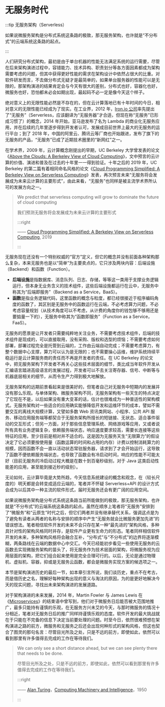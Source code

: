 # 无服务时代

:::tip 无服务架构（Serverless）

如果说微服务架构是分布式系统这条路的极致，那无服务架构，也许就是“不分布式”的云端系统这条路的起点。

:::

人们研究分布式架构，最初是由于单台机器的性能无法满足系统的运行需要，尽管在后来架构演进过程中，容错能力、技术异构、职责划分等各方面因素都成为架构需要考虑的问题，但其中获得更好性能的需求在架构设计中依然占很大的比重。对软件研发而言，不去做分布式无疑才是最简单的，如果单台服务器的性能可以是无限的，那架构演进的结果肯定会与今天有很大的差别，分布式也好，容器化也好，微服务也好，恐怕都未必会如期出现，最起码不必一定是像今天这个样子。

绝对意义上的无限性能必然是不存在的，但在云计算落地已有十年时间的今日，相对意义的无限性能已经成为了现实。在工业界，2012 年，[Iron.io 公司](https://www.iron.io/)率先提出了“无服务”（Serverless，应该翻译为“无服务器”才合适，但现在称“无服务”已形成习惯了）的概念，2014 年开始，亚马逊发布了名为 Lambda 的商业化无服务应用，并在后续的几年里逐步得到开发者认可，发展成目前世界上最大的无服务的运行平台；到了 2018 年，中国的阿里云、腾讯云等厂商也开始跟进，发布了旗下的无服务的产品，“无服务”已成了近期技术圈里的“新网红”之一。

在学术界，2009 年，云计算概念刚提出的早期，UC Berkeley 大学曾发表的论文《[Above the Clouds: A Berkeley View of Cloud Computing](https://www2.eecs.berkeley.edu/Pubs/TechRpts/2009/EECS-2009-28.pdf)》，文中预言的云计算的价值、演进和普及在过去的十年里一一得到验证。十年之后的 2019 年，UC Berkeley 的第二篇有着相同命名风格的论文《[Cloud Programming Simplified: A Berkeley View on Serverless Computing](https://arxiv.org/abs/1902.03383)》发表，再次预言未来“无服务将会发展成为未来云计算的主要形式”，由此来看，“无服务”也同样是被主流学术界所认可的发展方向之一。

> We predict that serverless computing will grow to dominate the future of cloud computing
>
> 我们预测无服务将会发展成为未来云计算的主要形式
>
> :::right
>
> —— [Cloud Programming Simplified: A Berkeley View on Serverless Computing](https://arxiv.org/abs/1902.03383), 2019
>
> :::

无服务现在还没有一个特别权威的“官方”定义，但它的概念并没有前面各种架构那么复杂，本来无服务也是以“简单”为主要卖点的，它只涉及两块内容：后端设施（Backend）和函数（Function）。

- **后端设施**是指数据库、消息队列、日志、存储，等等这一类用于支撑业务逻辑运行，但本身无业务含义的技术组件，这些后端设施都运行在云中，无服务中称其为“后端即服务”（Backend as a Service，BaaS）。
- **函数**是指业务逻辑代码，这里函数的概念与粒度，都已经很接近于程序编码角度的函数了，其区别是无服务中的函数运行在云端，不必考虑算力问题，不必考虑容量规划（从技术角度可以不考虑，从计费的角度你的钱包够不够用还是要掂量一下的），无服务中称其为“函数即服务”（Function as a Service，FaaS）。

无服务的愿景是让开发者只需要纯粹地关注业务，不需要考虑技术组件，后端的技术组件是现成的，可以直接取用，没有采购、版权和选型的烦恼；不需要考虑如何部署，部署过程完全是托管到云端的，工作由云端自动完成；不需要考虑算力，有整个数据中心支撑，算力可以认为是无限的；也不需要操心运维，维护系统持续平稳运行是云计算服务商的责任而不再是开发者的责任。在 UC Berkeley 的论文中，把无服务架构下开发者不再关心这些技术层面的细节，类比成当年软件开发从汇编语言踏进高级语言的发展过程，开发者可以不去关注寄存器、信号、中断等与机器底层相关的细节，从而令生产力得到极大地解放。

无服务架构的远期前景看起来是很美好的，但笔者自己对无服务中短期内的发展并没有那么乐观。与单体架构、微服务架构不同，无服务架构有一些天生的特点决定了它现在不是，以后如果没有重大变革的话，估计也很难成为一种普适性的架构模式。无服务架构对一些适合的应用确实能够降低开发和运维环节的成本，譬如不需要交互的离线大规模计算，又譬如多数 Web 资讯类网站、小程序、公共 API 服务、移动应用服务端等都契合于无服务架构所擅长的短链接、无状态、适合事件驱动的交互形式；但另一方面，对于那些信息管理系统、网络游戏等应用，又或者说所有具有业务逻辑复杂，依赖服务端状态，响应速度要求较高，需要长连接等这些特征的应用，至少目前是相对并不适合的。这是因为无服务天生“无限算力”的假设决定了它必须要按使用量（函数运算的时间和占用的内存）计费以控制消耗算力的规模，因而函数不会一直以活动状态常驻服务器，请求到了才会开始运行，这导致了函数不便依赖服务端状态，也导致了函数会有冷启动时间，响应的性能不可能太好（目前无服务的冷启动过程大概是在数十到百毫秒级别，对于 Java 这类启动性能差的应用，甚至能到接近秒的级别）。

无论如何，云计算毕竟是大势所趋，今天信息系统建设的概念和观念，在（较长尺度的）明天都是会转变成适应云端的，笔者并不怀疑 Serverless+API 的设计方式会成为以后其中一种主流的软件形式，届时无服务还会有更广阔的应用空间。

如果说微服务架构是分布式系统这条路当前所能做到的极致，那无服务架构，也许就是“不分布式”的云端系统这条路的起点。虽然在顺序上笔者将“无服务”安排到了“微服务”和“云原生”时代之后，但它们两者并没有继承替代关系，强调这点是为了避免有读者从两者的名称与安排的顺序中产生“无服务就会比微服务更加先进”的错误想法。笔者相信软件开发的未来不会只存在某一种“最先进的”架构风格，多种具针对性的架构风格同时并存，是软件产业更有生命力的形态。笔者同样相信软件开发的未来，多种架构风格将会融合互补，“分布式”与“不分布式”的边界将逐渐模糊，两条路线在云端的数据中心中交汇。今天已经能初步看见一些使用无服务的云函数去实现微服务架构的苗头了，将无服务作为技术层面的架构，将微服务视为应用层面的架构，把它们组合起来使用是完全合理可行的。以后，无论是通过物理机、虚拟机、容器，抑或是无服务云函数，都会是微服务实现方案的候选项之一。

本节是架构演进历史的最后一节，如本章引言所说，我们谈历史，重点不在考古，而是借历史之名，理解好每种架构出现的意义与淘汰的原因，为的是更好地解决今天的现实问题，寻找出未来架构演进的发展道路。

对于架构演进的未来发展，2014 年，Martin Fowler 与 James Lewis 在《[Microservices](https://martinfowler.com/articles/microservices.html)》的结束语中曾写到，他们对于微服务日后能否被大范围地推广，最多只能持有谨慎的乐观，在无服务方兴未艾的今天，与那时微服务的情况十分相近，笔者对无服务日后的推广同样持谨慎乐观的态度。软件开发的最大挑战就在于只能在不完备的信息下决定当前要处理的问题。时至今日，依然很难预想在架构演进之路的前方，微服务和无服务之后还会出现何种形式的架构风格，但这也契合了图灵的那句名言：尽管目光所及之处，只是不远的前方，即使如此，依然可以看到那里有许多值得去完成的工作在等待我们。

> We can only see a short distance ahead, but we can see plenty there that needs to be done.
>
> 尽管目光所及之处，只是不远的前方，即使如此，依然可以看到那里有许多值得去完成的工作在等待我们。
>
> :::right
>
> —— [Alan Turing](https://en.wikipedia.org/wiki/Alan_Turing)，[Computing Machinery and Intelligence](https://en.wikipedia.org/wiki/Computing_Machinery_and_Intelligence)，1950
>
> :::
